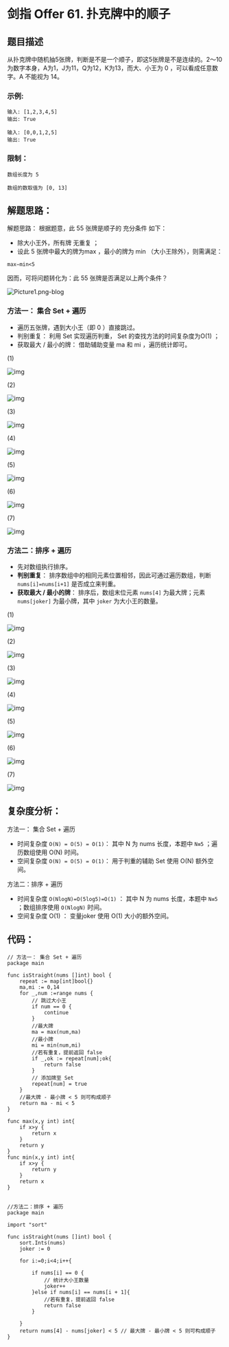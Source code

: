 # 剑指 Offer 61. 扑克牌中的顺子

## 题目描述

从扑克牌中随机抽5张牌，判断是不是一个顺子，即这5张牌是不是连续的。2～10为数字本身，A为1，J为11，Q为12，K为13，而大、小王为 0 ，可以看成任意数字。A 不能视为 14。



### 示例:

```
输入: [1,2,3,4,5]
输出: True

输入: [0,0,1,2,5]
输出: True
```

### 限制：

```
数组长度为 5 

数组的数取值为 [0, 13] 
```

## 解题思路：

解题思路：
根据题意，此 55 张牌是顺子的 充分条件 如下：

- 除大小王外，所有牌 无重复 ；
- 设此 5 张牌中最大的牌为max ，最小的牌为 min （大小王除外），则需满足：

```
max−min<5
```

因而，可将问题转化为：此 55 张牌是否满足以上两个条件？

![Picture1.png-blog](http://cdn.xiaot123.com/blog/2021-04/df03847e2d04a3fcb5649541d4b6733fb2cb0d9293c3433823e04935826c33ef-Picture1.png-blog)

### 方法一： 集合 Set + 遍历

- 遍历五张牌，遇到大小王（即 0 ）直接跳过。
- 判别重复： 利用 Set 实现遍历判重， Set 的查找方法的时间复杂度为O(1) ；
- 获取最大 / 最小的牌： 借助辅助变量 ma 和 mi ，遍历统计即可。

(1)

![img](http://cdn.xiaot123.com/blog/2021-04/8d947fe44b23b94590772355f6c49e0bc9fb16b23d9264d46757101dfb14559f-Picture2.png-blog)

(2)

![img](http://cdn.xiaot123.com/blog/2021-04/a6c913fde85311eff245b7f8ae5b38805bb8a8ceb9c75636d8b55495dcffe18a-Picture3.png-blog)

(3)

![img](http://cdn.xiaot123.com/blog/2021-04/6f13205472ef33c3430284dfb884bb68e14cd447829a24d1aa11319f90cdd273-Picture4.png-blog)



(4)

![img](http://cdn.xiaot123.com/blog/2021-04/54ea48674228aabccf4ce3ae8a8dce1deb5b095dd7f50b0653613d066facd611-Picture5.png-blog)

(5)

![img](http://cdn.xiaot123.com/blog/2021-04/efa10600f13fe1f2c6ae7cee3cdee1eb88795dfb760bae31619568a67fb42de1-Picture6.png-blog)

(6)

![img](http://cdn.xiaot123.com/blog/2021-04/d5fb24f3e1a0c491907c14b6bfcc617a7ad6531309ae66abc950601d6987ba06-Picture7.png-blog)

(7)

![img](http://cdn.xiaot123.com/blog/2021-04/3fdb4accff09f33fd61bb3cae4002b66efb1539102db255ad05e7b9b8e2eee19-Picture8.png-blog)

### 方法二：排序 + 遍历

- 先对数组执行排序。
- **判别重复**： 排序数组中的相同元素位置相邻，因此可通过遍历数组，判断 `nums[i]=nums[i+1]` 是否成立来判重。
- **获取最大 / 最小的牌**： 排序后，数组末位元素 `nums[4]` 为最大牌；元素 `nums[joker]` 为最小牌，其中 `joker` 为大小王的数量。

(1)

![img](http://cdn.xiaot123.com/blog/2021-04/76e8c1f4ba84db93def4e9fdf0e47f0c24dd085acddb72b4efe612fc33ba63e9-Picture9.png-blog)

(2)

![img](http://cdn.xiaot123.com/blog/2021-04/caa0ad4b11cce1e002a5d4241d3fdab3c1a40eb336acc6d8d0a0e0ffc18ebc48-Picture10.png-blog)

(3)

![img](http://cdn.xiaot123.com/blog/2021-04/f9a5566708df65d1b58fc6e452ed7b0db9697ece6f8e7b1a5b570d894307a3cd-Picture11.png-blog)

(4)

![img](http://cdn.xiaot123.com/blog/2021-04/99714ff5a0ae2caca2d7046bb3d1424b25ed84e7035f2a34fba1ab1458f97fe3-Picture12.png-blog)

(5)

![img](http://cdn.xiaot123.com/blog/2021-04/d91c02409846b472d7847396abf24374b3914f994482a0bfcff6bf05535dedbd-Picture13.png-blog)

(6)

![img](http://cdn.xiaot123.com/blog/2021-04/630b9d63c642a9814ba0e28b911a8f821d350e597c111652976446417af7691d-Picture14.png-blog)

(7)

![img](http://cdn.xiaot123.com/blog/2021-04/483ab205c3d326da0e675bae21679233e01620c02bcd8cf044f418654418b5ce-Picture15.png-blog)


## 复杂度分析：

方法一： 集合 Set + 遍历

- 时间复杂度 `O(N) = O(5) = O(1)`： 其中 N 为 nums 长度，本题中 `N≡5` ；遍历数组使用 O(N) 时间。
- 空间复杂度 `O(N) = O(5) = O(1)`： 用于判重的辅助 Set 使用 O(N) 额外空间。

方法二：排序 + 遍历

- 时间复杂度 `O(NlogN)=O(5log5)=O(1)` ： 其中 N 为 nums 长度，本题中 `N≡5` ；数组排序使用 `O(NlogN)` 时间。
- 空间复杂度 O(1) ： 变量joker 使用 O(1) 大小的额外空间。



## 代码：

```
// 方法一： 集合 Set + 遍历
package main

func isStraight(nums []int) bool {
	repeat := map[int]bool{}
	ma,mi := 0,14
	for _,num :=range nums {
		// 跳过大小王
		if num == 0 {
			continue
		}
		//最大牌
		ma = max(num,ma)
		//最小牌
		mi = min(num,mi)
		//若有重复，提前返回 false
		if _,ok := repeat[num];ok{
			return false
		}
		// 添加牌至 Set
		repeat[num] = true
	}
	//最大牌 - 最小牌 < 5 则可构成顺子
	return ma - mi < 5
}

func max(x,y int) int{
	if x>y {
		return x
	}
	return y
}
func min(x,y int) int{
	if x>y {
		return y
	}
	return x
}


//方法二：排序 + 遍历
package main

import "sort"

func isStraight(nums []int) bool {
	sort.Ints(nums)
	joker := 0

	for i:=0;i<4;i++{

		if nums[i] == 0 {
			// 统计大小王数量
			joker++
		}else if nums[i] == nums[i + 1]{
			//若有重复，提前返回 false
			return false
		}

	}
	return nums[4] - nums[joker] < 5 // 最大牌 - 最小牌 < 5 则可构成顺子
}

```

